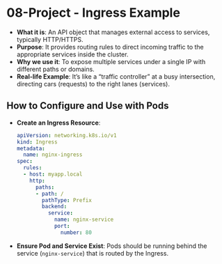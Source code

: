 # 08-Project - Ingress Example

- **What it is**: An API object that manages external access to services, typically HTTP/HTTPS.
- **Purpose**: It provides routing rules to direct incoming traffic to the appropriate services inside the cluster.
- **Why we use it**: To expose multiple services under a single IP with different paths or domains.
- **Real-life Example**: It’s like a “traffic controller” at a busy intersection, directing cars (requests) to the right lanes (services).

## How to Configure and Use with Pods

- **Create an Ingress Resource**:

     ```yaml
     apiVersion: networking.k8s.io/v1
     kind: Ingress
     metadata:
       name: nginx-ingress
     spec:
       rules:
       - host: myapp.local
         http:
           paths:
           - path: /
             pathType: Prefix
             backend:
               service:
                 name: nginx-service
                 port:
                   number: 80
     ```

- **Ensure Pod and Service Exist**: Pods should be running behind the service (`nginx-service`) that is routed by the Ingress.
